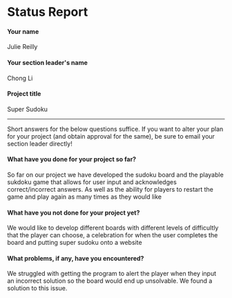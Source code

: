 # Status Report

#### Your name

Julie Reilly

#### Your section leader's name

Chong Li

#### Project title

Super Sudoku

***

Short answers for the below questions suffice. If you want to alter your plan for your project (and obtain approval for the same), be sure to email your section leader directly!

#### What have you done for your project so far?

So far on our project we have developed the sudoku board and the playable sukdoku game that allows for user input and acknowledges correct/incorrect answers. As well as the ability for players to restart the game and play again as many times as they would like

#### What have you not done for your project yet?
We would like to develop different boards with different levels of difficultly that the player can choose, a celebration for when the user completes the board and putting super sudoku onto a website


#### What problems, if any, have you encountered?
We struggled with getting the program to alert the player when they input an incorrect solution so the board would end up unsolvable. We found a solution to this issue.

